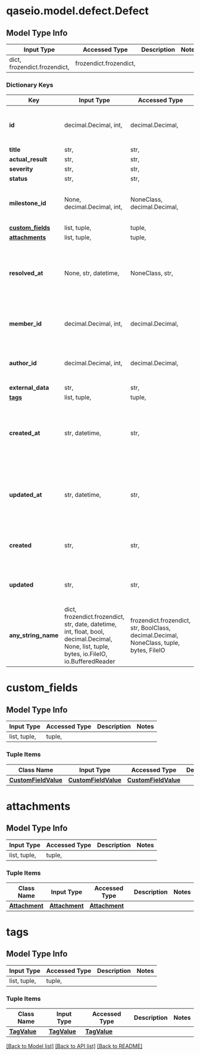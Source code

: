 # qaseio.model.defect.Defect

## Model Type Info
Input Type | Accessed Type | Description | Notes
------------ | ------------- | ------------- | -------------
dict, frozendict.frozendict,  | frozendict.frozendict,  |  | 

### Dictionary Keys
Key | Input Type | Accessed Type | Description | Notes
------------ | ------------- | ------------- | ------------- | -------------
**id** | decimal.Decimal, int,  | decimal.Decimal,  |  | [optional] value must be a 64 bit integer
**title** | str,  | str,  |  | [optional] 
**actual_result** | str,  | str,  |  | [optional] 
**severity** | str,  | str,  |  | [optional] 
**status** | str,  | str,  |  | [optional] 
**milestone_id** | None, decimal.Decimal, int,  | NoneClass, decimal.Decimal,  |  | [optional] value must be a 64 bit integer
**[custom_fields](#custom_fields)** | list, tuple,  | tuple,  |  | [optional] 
**[attachments](#attachments)** | list, tuple,  | tuple,  |  | [optional] 
**resolved_at** | None, str, datetime,  | NoneClass, str,  |  | [optional] value must conform to RFC-3339 date-time
**member_id** | decimal.Decimal, int,  | decimal.Decimal,  | Deprecated, use &#x60;author_id&#x60; instead. | [optional] value must be a 64 bit integer
**author_id** | decimal.Decimal, int,  | decimal.Decimal,  |  | [optional] value must be a 64 bit integer
**external_data** | str,  | str,  |  | [optional] 
**[tags](#tags)** | list, tuple,  | tuple,  |  | [optional] 
**created_at** | str, datetime,  | str,  |  | [optional] value must conform to RFC-3339 date-time
**updated_at** | str, datetime,  | str,  |  | [optional] value must conform to RFC-3339 date-time
**created** | str,  | str,  | Deprecated, use the &#x60;created_at&#x60; property instead. | [optional] 
**updated** | str,  | str,  | Deprecated, use the &#x60;updated_at&#x60; property instead. | [optional] 
**any_string_name** | dict, frozendict.frozendict, str, date, datetime, int, float, bool, decimal.Decimal, None, list, tuple, bytes, io.FileIO, io.BufferedReader | frozendict.frozendict, str, BoolClass, decimal.Decimal, NoneClass, tuple, bytes, FileIO | any string name can be used but the value must be the correct type | [optional]

# custom_fields

## Model Type Info
Input Type | Accessed Type | Description | Notes
------------ | ------------- | ------------- | -------------
list, tuple,  | tuple,  |  | 

### Tuple Items
Class Name | Input Type | Accessed Type | Description | Notes
------------- | ------------- | ------------- | ------------- | -------------
[**CustomFieldValue**](CustomFieldValue.md) | [**CustomFieldValue**](CustomFieldValue.md) | [**CustomFieldValue**](CustomFieldValue.md) |  | 

# attachments

## Model Type Info
Input Type | Accessed Type | Description | Notes
------------ | ------------- | ------------- | -------------
list, tuple,  | tuple,  |  | 

### Tuple Items
Class Name | Input Type | Accessed Type | Description | Notes
------------- | ------------- | ------------- | ------------- | -------------
[**Attachment**](Attachment.md) | [**Attachment**](Attachment.md) | [**Attachment**](Attachment.md) |  | 

# tags

## Model Type Info
Input Type | Accessed Type | Description | Notes
------------ | ------------- | ------------- | -------------
list, tuple,  | tuple,  |  | 

### Tuple Items
Class Name | Input Type | Accessed Type | Description | Notes
------------- | ------------- | ------------- | ------------- | -------------
[**TagValue**](TagValue.md) | [**TagValue**](TagValue.md) | [**TagValue**](TagValue.md) |  | 

[[Back to Model list]](../../README.md#documentation-for-models) [[Back to API list]](../../README.md#documentation-for-api-endpoints) [[Back to README]](../../README.md)

